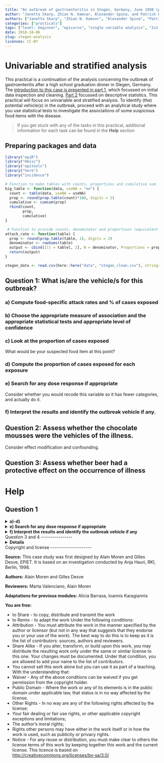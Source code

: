 ```yaml
---
title: "An outbreak of gastroenteritis in Stegen, Germany, June 1998 (part 3)"
author: "Janetta Skarp, Zhian N. Kamvar, Alexander Spina, and Patrick Keating"
authors: ["Janetta Skarp", "Zhian N. Kamvar", "Alexander Spina", "Patrick Keating"]
categories: ["practicals"]
tags: ["level: beginner", "epicurve", "single variable analysis", "2x2 tables", "reproducible research", "gastroenteritis"]
date: 2018-10-06
slug: stegen-analysis
licenses: CC-BY
---
```


Univariable and stratified analysis
===================================

This practical is a continuation of the analysis concerning the outbreak
of gastroenteritis after a high school graduation dinner in Stegen,
Germany. The [introduction to this case is presented in part
1](./practical-stegen-introduction.html), which focussed on initial data
inspection and cleaning. [Part 2](./practical-stegen-descriptive.html)
focussed on descriptive statistics. This practical will focus on
univariable and stratified analysis. To identify (the) potential
vehicle(s) in the outbreak, proceed with an analytical study where you
use statistical tests to investigate the associations of some suspicious
food items with the disease.

> If you get stuck with any of the tasks in this practical, additional
> information for each task can be found in the **Help** section

Preparing packages and data
---------------------------

``` r
library("epiR")
library("Hmisc")
library("epitools")
library("here")
library("incidence")
```

``` r
# Function to make tables with counts, proportions and cumulative sum
big_table <- function(data, useNA = "no") {
  count <- table(data, useNA = useNA)
  prop <- round(prop.table(count)*100, digits = 2)
  cumulative <- cumsum(prop)
  rbind(count,
        prop,
        cumulative) 
}

 # Function to provide counts, denominator and proportions (equivalent of attack rate)
attack_rate <- function(table) {
  prop <- round(prop.table(table, 1), digits = 2)
  denominator <- rowSums(table) 
  output <- cbind(Ill = table[, 2], N = denominator, Proportions = prop[, 2])
  return(output)
}
```

``` r
stegen_data <- read.csv(here::here("data", "stegen_clean.csv"), stringsAsFactors = FALSE)
```

Question 1: What is/are the vehicle/s for this outbreak?
--------------------------------------------------------

### a) Compute food-specific attack rates and % of cases exposed

### b) Choose the appropriate measure of association and the appropriate statistical tests and appropriate level of confidence

### c) Look at the proportion of cases exposed

What would be your suspected food item at this point?

### d) Compute the proportion of cases exposed for each exposure

### e) Search for any dose response if appropriate

Consider whether you would recode this variable so it has fewer
categories, and actually do it.

### f) Interpret the results and identify the outbreak vehicle if any.

Question 2: Assess whether the chocolate mousses were the vehicles of the illness.
----------------------------------------------------------------------------------

Consider effect modification and confounding.

Question 3: Assess whether beer had a protective effect on the occurrence of illness
------------------------------------------------------------------------------------

Help
====

Question 1
----------

<details>
<summary> <b> a)-d) </b> </summary>

As we are carrying out a cohort study, the appropriate measure of
association is relative risk.

The appropriate statistical test for determining a p-value is a
Chi-squared test of comparison of proportions.

For our analyses we will use a 95% confidence level, as this is the
standard used in public health.

The outputs required for a, c and d are provided by the same function as
described below. There are a number of ways to calculate food-specific
attack rates and the proportion of cases exposed to specific exposures
in R. Below you will see two approaches. The first approach gives us the
% of cases exposed to tiramisu.

``` r
# The first element will be rows and the 2nd will be columns
count <- table(tiramisu = stegen_data$tira,  ill = stegen_data$ill)

# Here we select row % of count by including ,1 in the prop.table section
prop <- round(prop.table(count, 1), digits = 2) 

# We obtain the denominator using the rowSums function
denominator <- rowSums(count) 

# We combine all the elements together using cbind (binding by columns)
tira <- cbind(Ill = count[, 2], N = denominator, Proportions = prop[, 2])
tira
```

    ##   Ill   N Proportions
    ## 0   7 165        0.04
    ## 1  94 121        0.78

Alternatively, we can use a user-written command called single variable
analysis.v.02 (developed by Daniel Gardiner Cohort 2015).

``` r
# This function needs to be saved in the same folder as the working directory
source(here::here("scripts", "single.variable.analysis.v0.2.R"))
```

``` r
# specify your exposures of interest i.e. tira-pork
vars <- c("tira", "wmousse", "dmousse", "mousse", "beer", "redjelly", "fruitsalad", "tomato", "mince", "salmon", "horseradish", "chickenwin", "roastbeef", "pork")
```

``` r
#NB. click on "sva" in your global environment to view Daniel's source code and read his explanations
a <- sva(stegen_data, outcome = "ill", exposures = vars, measure = "rr", verbose = TRUE)
a
```

    ##       exposure exp exp.cases exp.AR unexp unexp.cases unexp.AR     rr
    ## 1         tira 121        94   77.7   165           7      4.2 18.312
    ## 2      wmousse  72        49   68.1   205          49     23.9  2.847
    ## 3      dmousse 113        76   67.3   174          26     14.9  4.501
    ## 4       mousse 123        81   65.9   166          22     13.3  4.969
    ## 5         beer 106        30   28.3   165          69     41.8  0.677
    ## 6     redjelly  79        45   57.0   212          58     27.4  2.082
    ## 7   fruitsalad  71        46   64.8   220          57     25.9  2.501
    ## 8       tomato  83        35   42.2   208          68     32.7  1.290
    ## 9        mince  87        32   36.8   204          71     34.8  1.057
    ## 10      salmon 104        37   35.6   183          63     34.4  1.033
    ## 11 horseradish  72        30   41.7   217          72     33.2  1.256
    ## 12  chickenwin  84        33   39.3   207          70     33.8  1.162
    ## 13   roastbeef  29         8   27.6   262          95     36.3  0.761
    ## 14        pork 120        48   40.0   169          54     32.0  1.252
    ##    lower  upper  p.value
    ## 1  8.814 38.043 0.000000
    ## 2  2.128  3.809 0.000000
    ## 3  3.087  6.563 0.000000
    ## 4  3.299  7.483 0.000000
    ## 5  0.476  0.963 0.028064
    ## 6  1.556  2.786 0.000004
    ## 7  1.887  3.314 0.000000
    ## 8  0.938  1.774 0.136893
    ## 9  0.757  1.475 0.789388
    ## 10 0.745  1.433 0.897642
    ## 11 0.901  1.751 0.202601
    ## 12 0.838  1.611 0.417660
    ## 13 0.413  1.402 0.417293
    ## 14 0.918  1.708 0.170878

To calculate attack rates for age and sex, you can use the attack\_rate
function.

``` r
# the attack_rate function acts on tables and not data (as in the big_table function)
counts_sex <- table(stegen_data$sex, stegen_data$ill)
attack_rate(counts_sex)
```

    ##   Ill   N Proportions
    ## 0  53 139        0.38
    ## 1  50 152        0.33

``` r
# We will be using the same age group split as in section 2, <30 and >30
stegen_data$agegroup <- ifelse(stegen_data$age >= 30, 1, 0)

counts_age <- table(stegen_data$agegroup, stegen_data$ill)
attack_rate(counts_age)
```

    ##   Ill   N Proportions
    ## 0  75 215        0.35
    ## 1  25  68        0.37

</details>
<details>
<summary> <b> e) Search for any dose response if appropriate </b>
</summary>

Use the variable tportion and tabulate it. Consider whether you would
recode this variable so it has fewer categories, and actually do it.

``` r
# Tabulate tportion variable against illness using attack_rate function
counts_tportion <- table(tportion = stegen_data$tportion, ill = stegen_data$ill)
attack_rate(counts_tportion)
```

    ##   Ill   N Proportions
    ## 0   7 165        0.04
    ## 1  44  65        0.68
    ## 2  38  42        0.90
    ## 3  12  14        0.86

``` r
# Recode 3 portions of tportion as 2 portions
# Make a new variable called tportion2 that has the same values as tportion
stegen_data$tportion2 <- stegen_data$tportion
stegen_data$tportion2[stegen_data$tportion2 == 3] <- 2
```

``` r
# Calculate counts, proportions and sum of recoded tportion2
counts_tportion2 <- table(tportion2 = stegen_data$tportion2, ill = stegen_data$ill)
attack_rate(counts_tportion2)
```

    ##   Ill   N Proportions
    ## 0   7 165        0.04
    ## 1  44  65        0.68
    ## 2  50  56        0.89

Here you should be able to see that those who ate 2 or more portions of
tiramisu have a higher attack rate than those that ate only 1 portion of
tiramisu. Those who ate 1 portion of tiramisu have a higher attack rate
than those who ate no tiramisu.

</details>
<details>
<summary> <b> f) Interpret the results and identify the outbreak vehicle
if any </b> </summary>

Refer to the results of the **sva** output and identify likely vehicles.

Several food items seemed to be associated with the occurrence of
illness; tiramisu, dark and white chocolate mousse, fruit salad, and red
jelly. They can potentially explain up to 94, 76, 49, 46, and 45 of the
103 cases respectively. Investigators decided to identify their
respective role in the occurrence of illness.

From the crude analysis, epidemiologists noticed that the occurrence of
gastroenteritis was lower among those attendants who had drunk beer.
They also decided to assess if beer had a protective effect on the
occurrence of gastroenteritis.

</details>
Question 3 and 4
----------------

<details>
<summary> <b> Details </b> </summary>

Identify the variables which are potential effect modifiers and
confounders.

The **epi.2by2** function in the epiR package can be used to to identify
effect modifiers/confounders. Outcome and exposure variables of interest
need to be **factor/categorical variables** prior to performing
stratified analysis with this function and also need to be **relevelled
from (0, 1) to (1,0)** so that they can be correctly organised in a 2 by
2 table.

``` r
# Convert outcome/exposure variables to factor variables and reorder them
# The variables of interest are identified by their column number but variable names could equally be used
vars <- colnames(stegen_data[, c(2, 6, 8:10, 12:21)])

for (var in vars) {
  stegen_data[[var]] <- factor(stegen_data[[var]], levels = c(1, 0)) # levels of the variable are now (1, 0) instead of (0, 1)
}
```

Stratify key exposure variables by exposure to tiramisu. We will use
exposure to **wmousse** stratified by tiramisu as an example of the
steps required and then run a loop over all variables of interest.

``` r
# Make a 3-way table with exposure of interest, the outcome and the stratifying variable in that order
a <- table(wmousse = stegen_data$wmousse, 
           ill = stegen_data$ill, 
           tiramisu = stegen_data$tira)

# Use the epi.2by2 function to calculate RRs (by stating method = "cohort.count")
mh1 <- epiR::epi.2by2(a, method = "cohort.count")

# View the output of mh1
mh1
```

    ##              Outcome +    Outcome -      Total        Inc risk *
    ## Exposed +           22           47         69              31.9
    ## Exposed -          155           49        204              76.0
    ## Total              177           96        273              64.8
    ##                  Odds
    ## Exposed +       0.468
    ## Exposed -       3.163
    ## Total           1.844
    ## 
    ## 
    ## Point estimates and 95 % CIs:
    ## -------------------------------------------------------------------
    ## Inc risk ratio (crude)                       0.42 (0.29, 0.60)
    ## Inc risk ratio (M-H)                         0.77 (0.57, 1.03)
    ## Inc risk ratio (crude:M-H)                   0.55
    ## Odds ratio (crude)                           0.15 (0.08, 0.27)
    ## Odds ratio (M-H)                             0.44 (0.20, 0.99)
    ## Odds ratio (crude:M-H)                       0.33
    ## Attrib risk (crude) *                        -44.10 (-56.56, -31.64)
    ## Attrib risk (M-H) *                          -11.47 (-23.10, 0.15)
    ## Attrib risk (crude:M-H)                      3.84
    ## -------------------------------------------------------------------
    ##  Test of homogeneity of IRR: X2 test statistic: 12.558 p-value: < 0.001
    ##  Test of homogeneity of  OR: X2 test statistic: 7.233 p-value: 0.007
    ##  Wald confidence limits
    ##  M-H: Mantel-Haenszel
    ##  * Outcomes per 100 population units

``` r
# We can select specific elements of mh1 using the $ twice as below
# Crude RR
mh1$massoc$RR.crude.wald 
```

    ##         est     lower     upper
    ## 1 0.4196353 0.2947084 0.5975189

``` r
# Stratum-specific RR
mh1$massoc$RR.strata.wald
```

    ##         est     lower    upper
    ## 1 0.7809762 0.5993152 1.017701
    ## 2 0.7417582 0.3501903 1.571161

``` r
# Adjusted RR
mh1$massoc$RR.mh.wald
```

    ##         est     lower    upper
    ## 1 0.7690576 0.5748915 1.028802

``` r
# We can combine all of those elements in to a single table using rbind
results <- rbind(mh1$massoc$RR.crude.wald, 
                 mh1$massoc$RR.strata.wald, 
                 mh1$massoc$RR.mh.wald)


# We can label the rows of this table as below
rownames(results) <- c("Crude", "Strata 1", "Strata 0", "Adjusted")

results
```

    ##                est     lower     upper
    ## Crude    0.4196353 0.2947084 0.5975189
    ## Strata 1 0.7809762 0.5993152 1.0177012
    ## Strata 0 0.7417582 0.3501903 1.5711607
    ## Adjusted 0.7690576 0.5748915 1.0288023

We can write a function incorporating all these steps and run all of the
variables of interest in one go.

``` r
strata_risk <- function(var, case, strat) {
  a <- table(var, case, strat)

  mhtable <- epiR::epi.2by2(a, method = "cohort.count")
  
  results <- rbind(
    mhtable$massoc$RR.crude.wald,
    mhtable$massoc$RR.strata.wald,
    mhtable$massoc$RR.mh.wald
  )

  rownames(results) <- c("Crude", "Strata 1", "Strata 0", "Adjusted")

  results
}
```

``` r
# List the exposure variables
vars <- c("wmousse", "dmousse", "mousse", "beer", "redjelly", "fruitsalad", "tomato", "mince", "salmon", "horseradish", "chickenwin", "roastbeef", "pork") 

# Run strata_risk for each one using tiramisu as strata
lapply(stegen_data[vars], strata_risk, case = stegen_data$ill, strat = stegen_data$tira)
```

    ## $wmousse
    ##                est     lower     upper
    ## Crude    0.4196353 0.2947084 0.5975189
    ## Strata 1 0.7809762 0.5993152 1.0177012
    ## Strata 0 0.7417582 0.3501903 1.5711607
    ## Adjusted 0.7690576 0.5748915 1.0288023
    ## 
    ## $dmousse
    ##                est     lower     upper
    ## Crude    0.3851577 0.2925087 0.5071523
    ## Strata 1 0.7838457 0.6243614 0.9840679
    ## Strata 0 0.8636364 0.4202994 1.7746108
    ## Adjusted 0.8028532 0.6271774 1.0277367
    ## 
    ## $mousse
    ##               est     lower    upper
    ## Crude    2.536585 1.9647228 3.274897
    ## Strata 1 1.220152 1.0103822 1.473473
    ## Strata 0 1.218519 0.5774323 2.571362
    ## Adjusted 1.219823 0.9858767 1.509283
    ## 
    ## $beer
    ##                est     lower    upper
    ## Crude    1.2133603 1.0154722 1.449811
    ## Strata 1 0.9982788 0.9289763 1.072751
    ## Strata 0 2.1341463 1.0914926 4.172800
    ## Adjusted 1.1214879 0.9974879 1.260903
    ## 
    ## $redjelly
    ##                est     lower     upper
    ## Crude    0.5779154 0.4384193 0.7617962
    ## Strata 1 0.9910072 0.8912662 1.1019101
    ## Strata 0 1.0778061 0.5543018 2.0957285
    ## Adjusted 1.0151157 0.8271120 1.2458530
    ## 
    ## $fruitsalad
    ##                est     lower     upper
    ## Crude    0.4551561 0.3234825 0.6404276
    ## Strata 1 0.7654110 0.5762731 1.0166255
    ## Strata 0 0.9122596 0.4630631 1.7972014
    ## Adjusted 0.8134168 0.6031483 1.0969887
    ## 
    ## $tomato
    ##                est     lower    upper
    ## Crude    0.8472959 0.6871452 1.044772
    ## Strata 1 0.9555785 0.8700010 1.049574
    ## Strata 0 1.1064426 0.5574216 2.196211
    ## Adjusted 0.9808444 0.8490679 1.133073
    ## 
    ## $mince
    ##                est     lower    upper
    ## Crude    0.9586366 0.7917417 1.160712
    ## Strata 1 0.9672968 0.8899311 1.051388
    ## Strata 0 1.3921875 0.7140189 2.714474
    ## Adjusted 1.0274672 0.9020905 1.170269
    ## 
    ## $salmon
    ##                est     lower    upper
    ## Crude    0.9941176 0.8316108 1.188380
    ## Strata 1 1.0106456 0.9469702 1.078603
    ## Strata 0 1.2166667 0.6150316 2.406832
    ## Adjusted 1.0390341 0.9254198 1.166597
    ## 
    ## $horseradish
    ##                est     lower    upper
    ## Crude    0.8655395 0.6933977 1.080417
    ## Strata 1 1.0569106 1.0144450 1.101154
    ## Strata 0 0.5952381 0.2443088 1.450248
    ## Adjusted 0.9705922 0.8480626 1.110825
    ## 
    ## $chickenwin
    ##                est     lower    upper
    ## Crude    0.9152452 0.7507684 1.115755
    ## Strata 1 0.9636752 0.8838649 1.050692
    ## Strata 0 1.1911765 0.6015907 2.358583
    ## Adjusted 0.9983989 0.8725598 1.142386
    ## 
    ## $roastbeef
    ##                est      lower    upper
    ## Crude    1.1347771 0.89017541 1.446590
    ## Strata 1 0.9937888 0.89785206 1.099977
    ## Strata 0 0.5432692 0.08422248 3.504307
    ## Adjusted 0.9536259 0.81508117 1.115720
    ## 
    ## $pork
    ##               est     lower    upper
    ## Crude    1.157659 0.9656774 1.387808
    ## Strata 1 1.037831 0.9643538 1.116906
    ## Strata 0 1.037037 0.5244022 2.050803
    ## Adjusted 1.037712 0.9209216 1.169314

Have a look at the association between beer and the illness. By
stratifying the analysis on tiramisu consumption we can measure the
potential protective effect of beer among those who ate tiramisu. It
seems that consumption of beer may reduce the effect of tiramisu
consumption on the occurrence of gastroenteritis. The RR does not
significantly differ between the two strata (0.8 vs. 1.0 and confidence
intervals overlap). But, effect modification may be present. A similar
stratification was conducted assessing dose response for tiramisu
consumption among beer drinkers and no-beer drinkers.

After stratifying beer consumption by the amount of tiramisu consumed,
it appeared that beer consumption reduced the effect of tiramisu on the
occurrence of gastroenteritis only among those who had eaten an average
amount of tiramisu. This is suggesting that, if the amount of tiramisu
was large, consumption of beer no longer reduced the risk of illness
when eating tiramisu.

</details>
Copyright and license
---------------------

**Source:** This case study was first designed by Alain Moren and Gilles
Desve, EPIET. It is based on an investigation conducted by Anja Hauri,
RKI, Berlin, 1998.

**Authors:** Alain Moren and Gilles Desve

**Reviewers:** Marta Valenciano, Alain Moren

**Adaptations for previous modules:** Alicia Barrasa, Ioannis
Karagiannis

**You are free:**

-   to Share - to copy, distribute and transmit the work
-   to Remix - to adapt the work Under the following conditions:
-   Attribution - You must attribute the work in the manner specified by
    the author or licensor (but not in any way that suggests that they
    endorse you or your use of the work). The best way to do this is to
    keep as it is the list of contributors: sources, authors and
    reviewers.
-   Share Alike - If you alter, transform, or build upon this work, you
    may distribute the resulting work only under the same or similar
    license to this one. Your changes must be documented. Under that
    condition, you are allowed to add your name to the list of
    contributors.
-   You cannot sell this work alone but you can use it as part of a
    teaching. With the understanding that:
-   Waiver - Any of the above conditions can be waived if you get
    permission from the copyright holder.
-   Public Domain - Where the work or any of its elements is in the
    public domain under applicable law, that status is in no way
    affected by the license.
-   Other Rights - In no way are any of the following rights affected by
    the license:
-   Your fair dealing or fair use rights, or other applicable copyright
    exceptions and limitations;
-   The author’s moral rights;
-   Rights other persons may have either in the work itself or in how
    the work is used, such as publicity or privacy rights.
-   Notice - For any reuse or distribution, you must make clear to
    others the license terms of this work by keeping together this work
    and the current license. This licence is based on
    <http://creativecommons.org/licenses/by-sa/3.0/>
